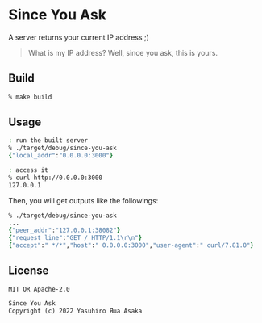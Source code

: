 # Since You Ask

A server returns your current IP address ;)

> What is my IP address?
> Well, since you ask, this is yours.

## Build

```zsh
% make build
```

## Usage

```zsh
: run the built server
% ./target/debug/since-you-ask
{"local_addr":"0.0.0.0:3000"}

: access it
% curl http://0.0.0.0:3000
127.0.0.1
```

Then, you will get outputs like the followings:

```zsh
% ./target/debug/since-you-ask
...
{"peer_addr":"127.0.0.1:38082"}
{"request_line":"GET / HTTP/1.1\r\n"}
{"accept":" */*","host":" 0.0.0.0:3000","user-agent":" curl/7.81.0"}
```

## License

`MIT OR Apache-2.0`

```txt
Since You Ask
Copyright (c) 2022 Yasuhiro Яша Asaka
```

